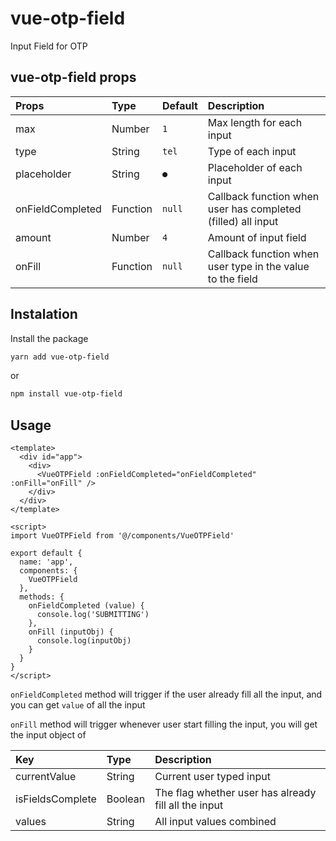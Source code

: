 # vue-otp-field
Input Field for OTP

## vue-otp-field props

| Props             | Type          | Default | Description                                                    |
| :---------------- |:------------- | :-------| :------------------------------------------------------------- |
| max               | Number        | `1`     | Max length for each input                                      |
| type              | String        | `tel`   | Type of each input                                             |
| placeholder       | String        | `●`     | Placeholder of each input                                      |
| onFieldCompleted  | Function      | `null`  | Callback function when user has completed (filled) all input   |
| amount            | Number        | `4`     | Amount of input field                                          |
| onFill            | Function      | `null`  | Callback function when user type in the value to the field     |

## Instalation
Install the package

```bash
yarn add vue-otp-field
```

or

```bash
npm install vue-otp-field
```

## Usage
```vue
<template>
  <div id="app">
    <div>
      <VueOTPField :onFieldCompleted="onFieldCompleted" :onFill="onFill" />
    </div>
  </div>
</template>

<script>
import VueOTPField from '@/components/VueOTPField'

export default {
  name: 'app',
  components: {
    VueOTPField
  },
  methods: {
    onFieldCompleted (value) {
      console.log('SUBMITTING')
    },
    onFill (inputObj) {
      console.log(inputObj)
    }
  }
}
</script>
```
`onFieldCompleted` method will trigger if the user already fill all the input, and you can get `value` of all the input

`onFill` method will trigger whenever user start filling the input, you will get the input object of

| Key              | Type    | Description                                           |
| :--------------- |:------- | :---------------------------------------------------- |
| currentValue     | String  | Current user typed input                              |
| isFieldsComplete | Boolean | The flag whether user has already fill all the input  |
| values           | String  | All input values combined                             |